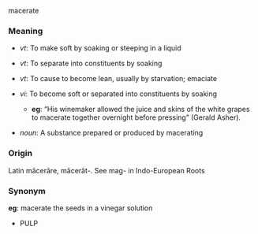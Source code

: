macerate
### Meaning
+ _vt_: To make soft by soaking or steeping in a liquid
+ _vt_: To separate into constituents by soaking
+ _vt_: To cause to become lean, usually by starvation; emaciate
+ _vi_: To become soft or separated into constituents by soaking
    + __eg__: “His winemaker allowed the juice and skins of the white grapes to macerate together overnight before pressing” (Gerald Asher).

+ _noun_: A substance prepared or produced by macerating

### Origin

Latin mācerāre, mācerāt-. See mag- in Indo-European Roots

### Synonym

__eg__: macerate the seeds in a vinegar solution

+ PULP


